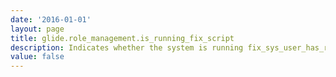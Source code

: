 ```yaml
---
date: '2016-01-01'
layout: page
title: glide.role_management.is_running_fix_script
description: Indicates whether the system is running fix_sys_user_has_role fix job
value: false
---
```

